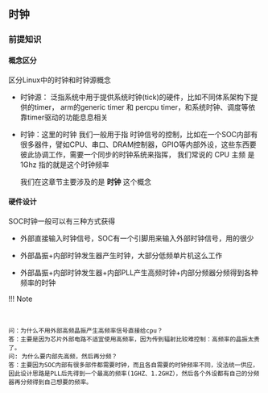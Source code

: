 ## 时钟

### 前提知识

#### 概念区分

区分Linux中的时钟和时钟源概念 

- 时钟源： 泛指系统中用于提供系统时钟(tick)的硬件，比如不同体系架构下提供的timer， arm的generic timer 和 percpu timer，和系统时钟、调度等依靠timer驱动的功能息息相关

- 时钟：这里的时钟 我们一般用于指 时钟信号的控制，比如在一个SOC内部有很多器件，譬如CPU、串口、DRAM控制器，GPIO等内部外设，这些东西要彼此协调工作，需要一个同步的时钟系统来指挥， 我们常说的 CPU 主频 是 1Ghz 指的就是这个时钟频率
  
  我们在这章节主要涉及的是 **时钟** 这个概念

#### 硬件设计

SOC时钟一般可以有三种方式获得

- 外部直接输入时钟信号，SOC有一个引脚用来输入外部时钟信号，用的很少

- 外部晶振+内部时钟发生器产生时钟，大部分低频单片机这么工作

- 外部晶振+内部时钟发生器+内部PLL产生高频时钟+内部分频器分频得到各种频率的时钟



!!! Note

       

    问：为什么不用外部高频晶振产生高频率信号直接给cpu？
    答：主要是因为芯片外部电路不适宜使用高频率，因为传到辐射比较难控制：高频率的晶振太贵了。
    问: 为什么要内部先高频，然后再分频？
    答：主要因为SOC内部有很多部件都需要时钟，而且各自需要的时钟频率不同，没法统一供应，
    因此设计思路是PLL后先得到一个最高的频率(1GHZ、1.2GHZ），然后各个外设都有自己的分频器再分频得到自己想要的频率。
    


